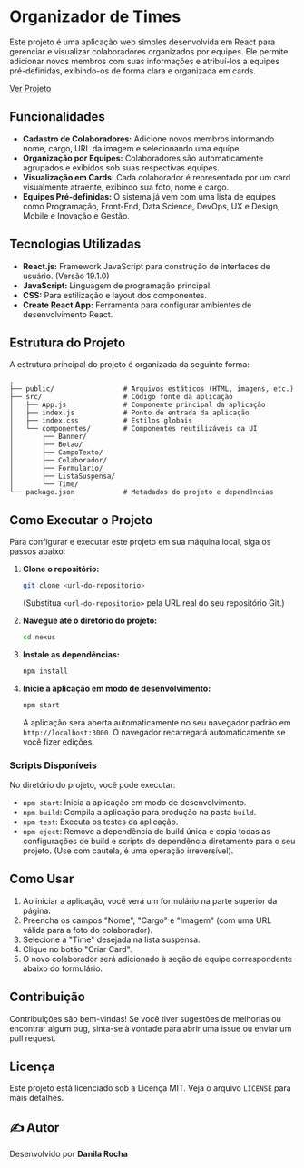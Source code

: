 # Organizador de Times

Este projeto é uma aplicação web simples desenvolvida em React para gerenciar e visualizar colaboradores organizados por equipes. Ele permite adicionar novos membros com suas informações e atribuí-los a equipes pré-definidas, exibindo-os de forma clara e organizada em cards.

[Ver Projeto](http://localhost:3000)

## Funcionalidades

*   **Cadastro de Colaboradores:** Adicione novos membros informando nome, cargo, URL da imagem e selecionando uma equipe.
*   **Organização por Equipes:** Colaboradores são automaticamente agrupados e exibidos sob suas respectivas equipes.
*   **Visualização em Cards:** Cada colaborador é representado por um card visualmente atraente, exibindo sua foto, nome e cargo.
*   **Equipes Pré-definidas:** O sistema já vem com uma lista de equipes como Programação, Front-End, Data Science, DevOps, UX e Design, Mobile e Inovação e Gestão.

## Tecnologias Utilizadas

*   **React.js:** Framework JavaScript para construção de interfaces de usuário. (Versão 19.1.0)
*   **JavaScript:** Linguagem de programação principal.
*   **CSS:** Para estilização e layout dos componentes.
*   **Create React App:** Ferramenta para configurar ambientes de desenvolvimento React.

## Estrutura do Projeto

A estrutura principal do projeto é organizada da seguinte forma:

```
.
├── public/                 # Arquivos estáticos (HTML, imagens, etc.)
├── src/                    # Código fonte da aplicação
│   ├── App.js              # Componente principal da aplicação
│   ├── index.js            # Ponto de entrada da aplicação
│   ├── index.css           # Estilos globais
│   └── componentes/        # Componentes reutilizáveis da UI
│       ├── Banner/
│       ├── Botao/
│       ├── CampoTexto/
│       ├── Colaborador/
│       ├── Formulario/
│       ├── ListaSuspensa/
│       └── Time/
└── package.json            # Metadados do projeto e dependências
```

## Como Executar o Projeto

Para configurar e executar este projeto em sua máquina local, siga os passos abaixo:

1.  **Clone o repositório:**
    ```bash
    git clone <url-do-repositorio>
    ```
    (Substitua `<url-do-repositorio>` pela URL real do seu repositório Git.)

2.  **Navegue até o diretório do projeto:**
    ```bash
    cd nexus
    ```

3.  **Instale as dependências:**
    ```bash
    npm install
    ```

4.  **Inicie a aplicação em modo de desenvolvimento:**
    ```bash
    npm start
    ```
    A aplicação será aberta automaticamente no seu navegador padrão em `http://localhost:3000`. O navegador recarregará automaticamente se você fizer edições.

### Scripts Disponíveis

No diretório do projeto, você pode executar:

*   `npm start`: Inicia a aplicação em modo de desenvolvimento.
*   `npm build`: Compila a aplicação para produção na pasta `build`.
*   `npm test`: Executa os testes da aplicação.
*   `npm eject`: Remove a dependência de build única e copia todas as configurações de build e scripts de dependência diretamente para o seu projeto. (Use com cautela, é uma operação irreversível).

## Como Usar

1.  Ao iniciar a aplicação, você verá um formulário na parte superior da página.
2.  Preencha os campos "Nome", "Cargo" e "Imagem" (com uma URL válida para a foto do colaborador).
3.  Selecione a "Time" desejada na lista suspensa.
4.  Clique no botão "Criar Card".
5.  O novo colaborador será adicionado à seção da equipe correspondente abaixo do formulário.

## Contribuição

Contribuições são bem-vindas! Se você tiver sugestões de melhorias ou encontrar algum bug, sinta-se à vontade para abrir uma issue ou enviar um pull request.

## Licença

Este projeto está licenciado sob a Licença MIT. Veja o arquivo `LICENSE` para mais detalhes.

## ✍️ Autor

Desenvolvido por **Danila Rocha**
